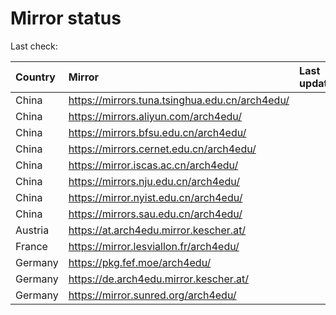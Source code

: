 <script src="./time.js"></script>
# Mirror status
Last check: <script type="text/javascript">localize(1708510774.3750572);</script>

|Country|Mirror|Last update|
|:------|:-----|:----------|
|China|https://mirrors.tuna.tsinghua.edu.cn/arch4edu/|<script type="text/javascript">localize(1708497038);</script>|
|China|https://mirrors.aliyun.com/arch4edu/|<script type="text/javascript">localize(1708497038);</script>|
|China|https://mirrors.bfsu.edu.cn/arch4edu/|<script type="text/javascript">localize(1708453978);</script>|
|China|https://mirrors.cernet.edu.cn/arch4edu/|<script type="text/javascript">localize(1708453978);</script>|
|China|https://mirror.iscas.ac.cn/arch4edu/|<script type="text/javascript">localize(1708453978);</script>|
|China|https://mirrors.nju.edu.cn/arch4edu/|<script type="text/javascript">localize(1708453978);</script>|
|China|https://mirror.nyist.edu.cn/arch4edu/|<script type="text/javascript">localize(1708453978);</script>|
|China|https://mirrors.sau.edu.cn/arch4edu/|<script type="text/javascript">localize(1708497038);</script>|
|Austria|https://at.arch4edu.mirror.kescher.at/|<script type="text/javascript">localize(1708497038);</script>|
|France|https://mirror.lesviallon.fr/arch4edu/|<script type="text/javascript">localize(1708453978);</script>|
|Germany|https://pkg.fef.moe/arch4edu/|<script type="text/javascript">localize(1708497038);</script>|
|Germany|https://de.arch4edu.mirror.kescher.at/|<script type="text/javascript">localize(1708497038);</script>|
|Germany|https://mirror.sunred.org/arch4edu/|<script type="text/javascript">localize(1708497038);</script>|

<script src="./tablefilter/tablefilter.js"></script>
<script src="./table.js"></script>